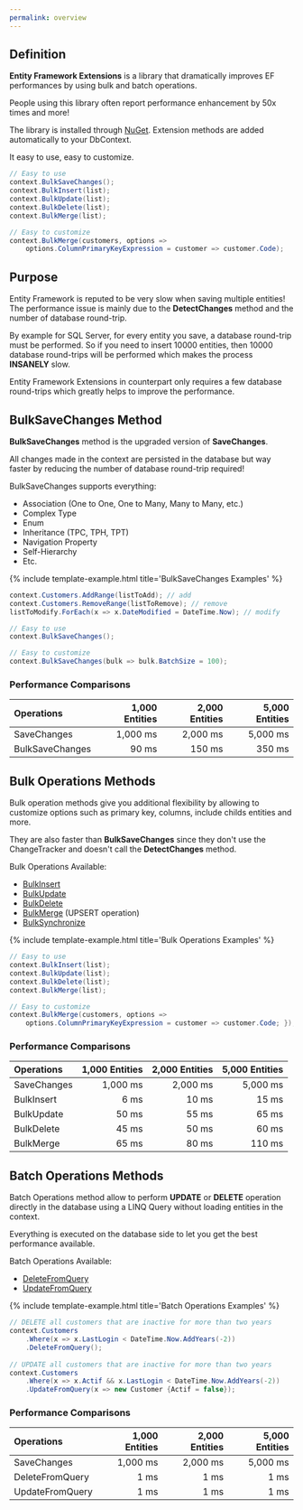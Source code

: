 ```yaml
---
permalink: overview
---
```


## Definition

**Entity Framework Extensions** is a library that dramatically improves EF performances by using bulk and batch operations.

People using this library often report performance enhancement by 50x times and more!

The library is installed through <a href="/installing">NuGet</a>. Extension methods are added automatically to your DbContext.

It easy to use, easy to customize.



```csharp
// Easy to use
context.BulkSaveChanges();
context.BulkInsert(list);
context.BulkUpdate(list);
context.BulkDelete(list);
context.BulkMerge(list);

// Easy to customize
context.BulkMerge(customers, options => 
	options.ColumnPrimaryKeyExpression = customer => customer.Code);
```

## Purpose
Entity Framework is reputed to be very slow when saving multiple entities! The performance issue is mainly due to the **DetectChanges** method and the number of database round-trip.

By example for SQL Server, for every entity you save, a database round-trip must be performed. So if you need to insert 10000 entities, then 10000 database round-trips will be performed which makes the process **INSANELY** slow.

Entity Framework Extensions in counterpart only requires a few database round-trips which greatly helps to improve the performance.

## BulkSaveChanges Method

**BulkSaveChanges** method is the upgraded version of **SaveChanges**.

All changes made in the context are persisted in the database but way faster by reducing the number of database round-trip required!

BulkSaveChanges supports everything:

- Association (One to One, One to Many, Many to Many, etc.)
- Complex Type
- Enum
- Inheritance (TPC, TPH, TPT)
- Navigation Property
- Self-Hierarchy
- Etc.

{% include template-example.html title='BulkSaveChanges Examples' %} 
```csharp
context.Customers.AddRange(listToAdd); // add
context.Customers.RemoveRange(listToRemove); // remove
listToModify.ForEach(x => x.DateModified = DateTime.Now); // modify

// Easy to use
context.BulkSaveChanges();

// Easy to customize
context.BulkSaveChanges(bulk => bulk.BatchSize = 100);
```

### Performance Comparisons

| Operations      | 1,000 Entities | 2,000 Entities | 5,000 Entities |
| :-------------- | -------------: | -------------: | -------------: |
| SaveChanges     | 1,000 ms       | 2,000 ms       | 5,000 ms       |
| BulkSaveChanges | 90 ms          | 150 ms         | 350 ms         |

## Bulk Operations Methods

Bulk operation methods give you additional flexibility by allowing to customize options such as primary key, columns, include childs entities and more.

They are also faster than **BulkSaveChanges** since they don't use the ChangeTracker and doesn't call the **DetectChanges** method.

Bulk Operations Available:

- [BulkInsert](/bulk-insert)
- [BulkUpdate](/bulk-update)
- [BulkDelete](/bulk-delete)
- [BulkMerge](/bulk-merge) (UPSERT operation)
- [BulkSynchronize](/bulk-synchronize)

{% include template-example.html title='Bulk Operations Examples' %} 
```csharp
// Easy to use
context.BulkInsert(list);
context.BulkUpdate(list);
context.BulkDelete(list);
context.BulkMerge(list);

// Easy to customize
context.BulkMerge(customers, options => 
	options.ColumnPrimaryKeyExpression = customer => customer.Code; });
```

### Performance Comparisons

| Operations      | 1,000 Entities | 2,000 Entities | 5,000 Entities |
| :-------------- | -------------: | -------------: | -------------: |
| SaveChanges     | 1,000 ms       | 2,000 ms       | 5,000 ms       |
| BulkInsert      | 6 ms           | 10 ms          | 15 ms          |
| BulkUpdate      | 50 ms          | 55 ms          | 65 ms          |
| BulkDelete      | 45 ms          | 50 ms          | 60 ms          |
| BulkMerge       | 65 ms          | 80 ms          | 110 ms         |

## Batch Operations Methods

Batch Operations method allow to perform **UPDATE** or **DELETE** operation directly in the database using a LINQ Query without loading entities in the context.

Everything is executed on the database side to let you get the best performance available.

Batch Operations Available:
- [DeleteFromQuery](delete-from-query)
- [UpdateFromQuery](update-from-query)

{% include template-example.html title='Batch Operations Examples' %} 
```csharp
// DELETE all customers that are inactive for more than two years
context.Customers
    .Where(x => x.LastLogin < DateTime.Now.AddYears(-2))
    .DeleteFromQuery();
 
// UPDATE all customers that are inactive for more than two years
context.Customers
    .Where(x => x.Actif && x.LastLogin < DateTime.Now.AddYears(-2))
    .UpdateFromQuery(x => new Customer {Actif = false});
```

### Performance Comparisons

| Operations      | 1,000 Entities | 2,000 Entities | 5,000 Entities |
| :-------------- | -------------: | -------------: | -------------: |
| SaveChanges     | 1,000 ms       | 2,000 ms       | 5,000 ms       |
| DeleteFromQuery | 1 ms           | 1 ms           | 1 ms           |
| UpdateFromQuery | 1 ms           | 1 ms           | 1 ms           |
